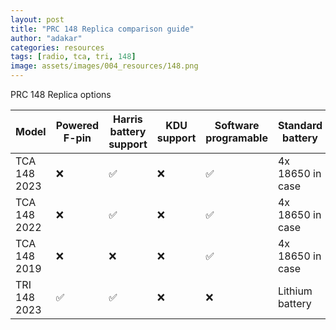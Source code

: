```yaml
---
layout: post
title: "PRC 148 Replica comparison guide"
author: "adakar"
categories: resources
tags: [radio, tca, tri, 148]
image: assets/images/004_resources/148.png
---
```


PRC 148 Replica options

| Model			| Powered F-pin		| Harris battery support 		| KDU support 		| Software programable 		| Standard battery	|
|---			|---				|---							|---				|---						|---				|
| TCA 148 2023 	| ❌				| ✅							| ❌				| ✅						| 4x 18650 in case	|	
| TCA 148 2022 	| ❌				| ✅							| ❌				| ✅						| 4x 18650 in case	|	
| TCA 148 2019 	| ❌				| ❌							| ❌				| ✅						| 4x 18650 in case	|	
| TRI 148 2023 	| ✅				| ✅							| ❌				| ❌						| Lithium battery	|

